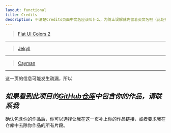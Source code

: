 ```yaml
---
layout: functional
title: Credits
description: 不清楚Credits页面中文名应该叫什么，为防止误解就先留着英文名啦（此处排名不分先后）
---
```


> [Flat UI Colors 2](https://flatuicolors.com/)
-----
> [Jekyll](https://jekyllrb.com/)
-----
> [Cayman](https://pages-themes.github.io/cayman/)

-----

这一页的信息可能发生疏漏，所以

***如果看到此项目的[GitHub仓库](https://github.com/farad314/farad314.github.io)中包含你的作品，请联系我***
---

确认包含你的作品后，你可以选择让我在这一页补上你的作品链接，或者要求我在仓库中去除你作品的所有片段。
